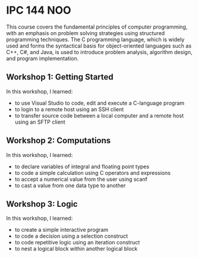# IPC 144 NOO
This course covers the fundamental principles of computer programming, with an emphasis on problem solving strategies using structured programming techniques. The C programming language, which is widely used and forms the syntactical basis for object-oriented languages such as C++, C#, and Java, is used to introduce problem analysis, algorithm design, and program implementation.

## Workshop 1: Getting Started

In this workshop, I learned:
* to use Visual Studio to code, edit and execute a C-language program
* to login to a remote host using an SSH client
* to transfer source code between a local computer and a remote host using an SFTP client

## Workshop 2: Computations

In this workshop, I learned:
* to declare variables of integral and floating point types
* to code a simple calculation using C operators and expressions
* to accept a numerical value from the user using scanf
* to cast a value from one data type to another

## Workshop 3: Logic

In this workshop, I learned:
* to create a simple interactive program
* to code a decision using a selection construct
* to code repetitive logic using an iteration construct
* to nest a logical block within another logical block
